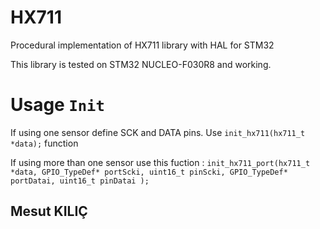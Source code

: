 # HX711
Procedural implementation of HX711 library with HAL for STM32

This library is tested on STM32 NUCLEO-F030R8 and working.

# Usage `Init`

If using one sensor define SCK and DATA pins. 
Use `init_hx711(hx711_t *data);` function

If using more than one sensor use this fuction : 
`init_hx711_port(hx711_t *data, GPIO_TypeDef* portScki, uint16_t pinScki, GPIO_TypeDef* portDatai, uint16_t pinDatai );`

## Mesut KILIÇ
